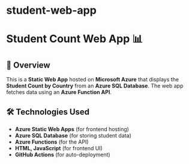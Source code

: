 # student-web-app
# Student Count Web App 📊

## 🚀 Overview
This is a **Static Web App** hosted on **Microsoft Azure** that displays the **Student Count by Country** from an **Azure SQL Database**. The web app fetches data using an **Azure Function API**.

## 🛠️ Technologies Used
- **Azure Static Web Apps** (for frontend hosting)
- **Azure SQL Database** (for storing student data)
- **Azure Functions** (for the API)
- **HTML, JavaScript** (for frontend UI)
- **GitHub Actions** (for auto-deployment)
